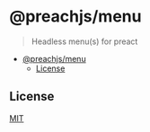 # @preachjs/menu

> Headless menu(s) for preact

- [@preachjs/menu](#preachjsmenu)
  - [License](#license)

## License

[MIT](/LICENSE)
